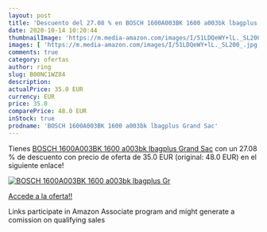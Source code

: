 ```yaml
---
layout: post
title: 'Descuento del 27.08 % en BOSCH 1600A003BK 1600 a003bk lbagplus Gr'
date: 2020-10-14 10:20:44
thumbnailImage: 'https://m.media-amazon.com/images/I/51LDQeWY+lL._SL200_.jpg'
images: [ 'https://m.media-amazon.com/images/I/51LDQeWY+lL._SL200_.jpg' ]
comments: true
category: ofertas
author: ring
slug: B00NC1WZ84
description:
actualPrice: 35.0 EUR
currency: EUR
price: 35.0
comparePrice: 48.0 EUR
inStock: true
prodname: 'BOSCH 1600A003BK 1600 a003bk lbagplus Grand Sac'
---
```


Tienes [BOSCH 1600A003BK 1600 a003bk lbagplus Grand Sac](https://www.amazon.fr/dp/B00NC1WZ84/?tag=tolees0d-21) con un 27.08 % de descuento con precio de oferta de 35.0 EUR (original: 48.0 EUR) en el siguiente enlace!

[![BOSCH 1600A003BK 1600 a003bk lbagplus Gr](https://m.media-amazon.com/images/I/51LDQeWY+lL._SL200_.jpg)](https://www.amazon.fr/dp/B00NC1WZ84/?tag=tolees0d-21)

[Accede a la oferta!!](https://www.amazon.fr/dp/B00NC1WZ84/?tag=tolees0d-21)

Links participate in Amazon Associate program and might generate a comission on qualifying sales


